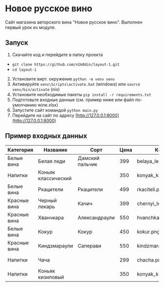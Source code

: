 # Новое русское вино

Сайт магазина авторского вина "Новое русское вино".
Выполнен первый урок из модуля.

## Запуск

1. Скачайте код и перейдите в папку проекта
  - `git clone https://github.com/n1k0din/layout-1.git`  
  - `cd layout-1`
2. Установите вирт. окружение `python -m venv venv`
3. Активируйте `venv\Scripts\activate.bat` (windows) или `source venv/bin/activate` (nix)
4. Установите необходимые пакеты `pip install -r requirements.txt`
5. Подготовьте входные данные (см. пример ниже или файл по-умолчанию wine.xlsx)
6. Запустите сайт командой `python main.py`
7. Перейдите на сайт по адресу [http://127.0.0.1:8000](http://127.0.0.1:8000)

## Пример входных данных
Категория | Название | Сорт | Цена | Картинка | Акция
----------|----------|------|------|----------|------
Белые вина|Белая леди|Дамский пальчик|399|belaya_ledi.png|Выгодное предложение
Напитки|Коньяк классический||350|konyak_klassicheskyi.png|
Белые вина|Ркацители|Ркацители|499|rkaciteli.png|
Красные вина|Черный лекарь|Качич|399|chernyi_lekar.png|
Красные вина|Хванчкара|Александраули|550|hvanchkara.png|
Белые вина|Кокур|Кокур|450|kokur.png|
Красные вина|Киндзмараули|Саперави|550|kindzmarauli.png|
Напитки|Чача||299|chacha.png|Выгодное предложение
Напитки|Коньяк кизиловый||350|konyak_kizilovyi.png|
